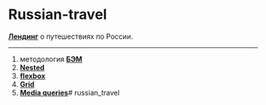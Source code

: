 # Russian-travel

[**Лендинг**](https://lyoshax0f.github.io/russian_travel/) о путешествиях по России.

---

1. методология [**БЭМ**](https://ru.bem.info/methodology/quick-start/)
2. [**Nested**](https://ru.bem.info/methodology/filestructure/#nested)
3. [**flexbox**](https://doka.guide/css/flexbox-guide/)
4. [**Grid**](https://doka.guide/css/grid-guide/)
5. [**Media queries**](https://doka.guide/css/media/)# russian_travel
